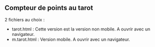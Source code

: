 Compteur de points au tarot
---------------------------

2 fichiers au choix :
  * tarot.html : Cette version est la version non mobile. A ouvrir avec un navigateur.
  * m.tarot.html : Version mobile. A ouvrir avec un navigateur.
